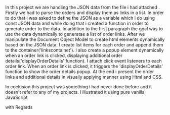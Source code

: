 In this project we are handling the JSON data from the file i had attached .  Firstly we had to parse the orders and display them as links in a list. In order to do that  i was asked to define the JSON  as a variable which i do using const JSON data and while doing that i created a function in order to generate order to the data. 
In addition to the first paragraph the goal was to use the data dynamically to generatae a list of order links. After we manipulate the Document Object Model to create html elements dynamically based on the JSON data. I create list items for each order and append them to the container('linkscontainet'). I  also create a popup element dynamically when an order link is clicked, displaying additional order details('displayOrderDetails' function).
I attach click event listeners to each order link. When an order link is clicked, it triggers the 'displayOrderDetails' function to show the order details popup.
At the end i present the order links and additional details in visually applying manner using Html and CSS. 

In coclusion this project was something i had never done before and it doesn't refer to any of my projects. I illustrated it using pure vanilla JavaScript 

with Regards 
